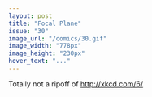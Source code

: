```yaml
---
layout: post
title: "Focal Plane"
issue: "30"
image_url: "/comics/30.gif"
image_width: "778px"
image_height: "230px"
hover_text: "..."
---
```

Totally not a ripoff of http://xkcd.com/6/

